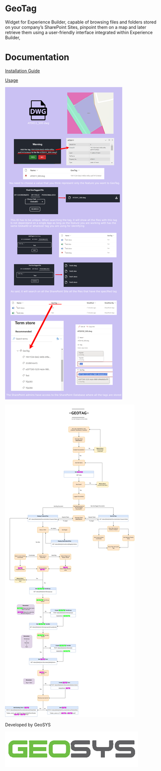
# GeoTag

Widget for Experience Builder, capable of browsing files and folders stored on your company’s SharePoint Sites, pinpoint them on a map and later retrieve them using a user-friendly interface integrated within Experience Builder,



# Documentation

[Installation Guide](Documentation/GeoTagInstallation-Manual.docx)

[Usage](Documentation/GeoTagUsage-Manual.docx)

![Infographic](Documentation/SharePointGeoTagInfographic.png)

![Logical Schema](Documentation/GeoTagFlowchart.png)


Developed by GeoSYS

![Logo](/src/assets/images/geosys.png)